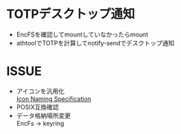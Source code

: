 # TOTPデスクトップ通知

* EncFSを確認してmountしていなかったらmount
* athtoolでTOTPを計算してnotify-sendでデスクトップ通知


# ISSUE

* アイコンを汎用化  
[Icon Naming Specification](https://specifications.freedesktop.org/icon-naming-spec/icon-naming-spec-latest.html "Icon Naming Specification")
* POSIX互換確認
* データ格納場所変更  
EncFs -> keyring

